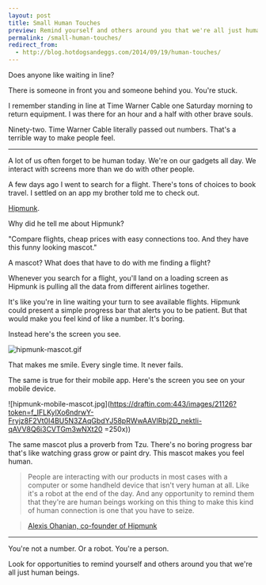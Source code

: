 ```yaml
---
layout: post
title: Small Human Touches
preview: Remind yourself and others around you that we're all just human beings. 
permalink: /small-human-touches/
redirect_from:
  - http://blog.hotdogsandeggs.com/2014/09/19/human-touches/
---
```


Does anyone like waiting in line? 

There is someone in front you and someone behind you. You're stuck. 

I remember standing in line at Time Warner Cable one Saturday morning to return equipment. I was there for an hour and a half with other brave souls. 

Ninety-two. Time Warner Cable literally passed out numbers. That's a terrible way to make people feel. 

* * * 

A lot of us often forget to be human today. We're on our gadgets all day. We interact with screens more than we do with other people. 

A few days ago I went to search for a flight. There's tons of choices to book travel. I settled on an app my brother told me to check out. 

[Hipmunk](https://www.hipmunk.com/).

Why did he tell me about Hipmunk? 

"Compare flights, cheap prices with easy connections too. And they have this funny looking mascot." 

A mascot? What does that have to do with me finding a flight? 

Whenever you search for a flight, you'll land on a loading screen as Hipmunk is pulling all the data from different airlines together. 

It's like you're in line waiting your turn to see available flights. Hipmunk could present a simple progress bar that alerts you to be patient. But that would make you feel kind of like a number. It's boring.  

Instead here's the screen you see. 

![hipmunk-mascot.gif](https://draftin.com:443/images/21124?token=9Q_uElI5D8R9lW4Sd7qmltBSerG0d3o7isFYAquJbq7jIRMthuSJnLVsxezidxxZzt8kmgLwMOrz8G3gkJEPqAs) 

That makes me smile. Every single time. It never fails. 

The same is true for their mobile app. Here's the screen you see on your mobile device. 

![hipmunk-mobile-mascot.jpg](https://draftin.com:443/images/21126?token=f_IFLKylXo6ndrwY-Fryjz8F2Vt0I4BU5N3ZAqGbdYJ58pRWwAAVlRbj2D_nektIi-qAVV8Q6i3CVTGm3wNXt20 =250x)) 

The same mascot plus a proverb from Tzu. There's no boring progress bar that's like watching grass grow or paint dry. This mascot makes you feel human. 

> People are interacting with our products in most cases with a computer or some handheld device that isn't very human at all. Like it's a robot at the end of the day. And any opportunity to remind them that they're are human beings working on this thing to make this kind of human connection is one that you have to seize. 

> [Alexis Ohanian, co-founder of Hipmunk](http://www.bloomberg.com/video/93287115-the-secret-to-tech-startup-mascots-a-great-product.html/)  

* * * 

You're not a number. Or a robot. You're a person.  

Look for opportunities to remind yourself and others around you that we're all just human beings. 


 



